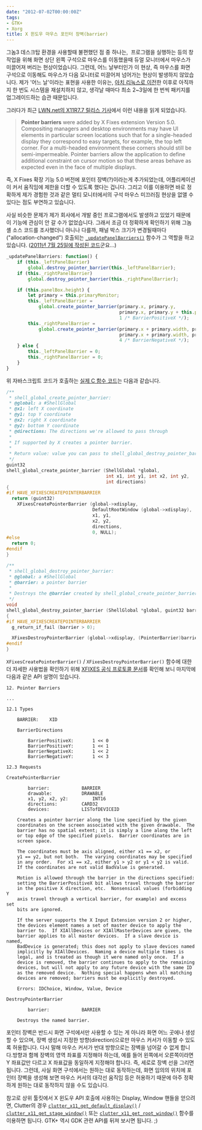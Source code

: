 ```yaml
---
date: "2012-07-02T00:00:00Z"
tags:
- GTK+
- Xorg
title: X 윈도우 마우스 포인터 장벽(barrier)
---
```


그놈3 데스크탑 환경을 사용할때 불편했던 점 중 하나는,  프로그램을 실행하는 등의 창 작업을 위해 화면 상단 왼쪽 구석으로 마우스를 이동했을때 듀얼 모니터에서 마우스가 미끌어져 버리는 현상이었습니다. 그런데, 어느 날부터인가 이 현상, 즉 마우스를 화면 구석으로 이동해도 마우스가 다음 모니터로 미끌어져 넘어가는 현상이 발생하지 않았습니다. 제가 '어느 날'이라는 표현을 사용한 이유는, [아치 리눅스로 이전](/2011/02/21/migrated-to-arch-linux/)한 이후로 아직까지 한 번도 시스템을 재설치하지 않고, 생각날 때마다 최소 2~3일에 한 번씩 패키지를 업그레이드하는 습관 때문입니다.

그러다가 최근 [LWN.net의 X11R7.7 릴리스 기사](http://lwn.net/Articles/500747/)에서 이런 내용을 읽게 되었습니다.

> **Pointer barriers** were added by X Fixes extension Version 5.0. Compositing managers and desktop environments may have UI elements in particular screen locations such that for a single-headed display they correspond to easy targets, for example, the top left corner. For a multi-headed environment these corners should still be semi-impermeable. Pointer barriers allow the application to define additional constraint on cursor motion so that these areas behave as expected even in the face of multiple displays.

즉, X Fixes 확장 기능 5.0 버전에 포인터 장벽(?)이라는게 추가되었는데, 어플리케이션이 커서 움직임에 제한을 더할 수 있도록 했다는 겁니다. 그리고 이를 이용하면 바로 정확하게 제가 경험한 것과 같은 멀티 모니터에서의 구석 마우스 미끄러짐 현상을 없앨 수 있다는 점도 부연하고 있습니다.

사실 비슷한 문제가 제가 회사에서 개발 중인 프로그램에서도 발생하고 있었기 때문에 이 기능에 관심이 안 갈 수가 없었습니다. 그래서 조금 더 정확하게 확인하기 위해 그놈 셸 소스 코드를 조사했더니 아니나 다를까, 패널 박스 크기가 변경될때마다("allocation-changed") 호출되는 [`_updatePanelBarriers()`](http://git.gnome.org/browse/gnome-shell/tree/js/ui/layout.js#n171) 함수가 그 역할을 하고 있습니다. ([2011년 7월 25일에 작성된 코드](http://git.gnome.org/browse/gnome-shell/commit/js/ui/layout.js?id=021d3dadbb63676c1ac9496ecbb0b80ce2eb6dfe)군요...)

```javascript
_updatePanelBarriers: function() {
    if (this._leftPanelBarrier)
        global.destroy_pointer_barrier(this._leftPanelBarrier);
    if (this._rightPanelBarrier)
        global.destroy_pointer_barrier(this._rightPanelBarrier);

    if (this.panelBox.height) {
        let primary = this.primaryMonitor;
        this._leftPanelBarrier =
            global.create_pointer_barrier(primary.x, primary.y,
                                          primary.x, primary.y + this.panelBox.height,
                                          1 /* BarrierPositiveX */);
        this._rightPanelBarrier =
            global.create_pointer_barrier(primary.x + primary.width, primary.y,
                                          primary.x + primary.width, primary.y + this.panelBox.height,
                                          4 /* BarrierNegativeX */);
    } else {
        this._leftPanelBarrier = 0;
        this._rightPanelBarrier = 0;
    }
}
```

위 자바스크립트 코드가 호출하는 [실제 C 함수 코드](http://git.gnome.org/browse/gnome-shell/tree/src/shell-global.c#n1010)는 다음과 같습니다.

```c
/**
 * shell_global_create_pointer_barrier:
 * @global: a #ShellGlobal
 * @x1: left X coordinate
 * @y1: top Y coordinate
 * @x2: right X coordinate
 * @y2: bottom Y coordinate
 * @directions: The directions we're allowed to pass through
 *
 * If supported by X creates a pointer barrier.
 *
 * Return value: value you can pass to shell_global_destroy_pointer_barrier()
 */
guint32
shell_global_create_pointer_barrier (ShellGlobal *global,
                                     int x1, int y1, int x2, int y2,
                                     int directions)
{
#if HAVE_XFIXESCREATEPOINTERBARRIER
  return (guint32)
    XFixesCreatePointerBarrier (global->xdisplay,
                                DefaultRootWindow (global->xdisplay),
                                x1, y1,
                                x2, y2,
                                directions,
                                0, NULL);
#else
  return 0;
#endif
}

/**
 * shell_global_destroy_pointer_barrier:
 * @global: a #ShellGlobal
 * @barrier: a pointer barrier
 *
 * Destroys the @barrier created by shell_global_create_pointer_barrier().
 */
void
shell_global_destroy_pointer_barrier (ShellGlobal *global, guint32 barrier)
{
#if HAVE_XFIXESCREATEPOINTERBARRIER
  g_return_if_fail (barrier > 0);

  XFixesDestroyPointerBarrier (global->xdisplay, (PointerBarrier)barrier);
#endif
}
```

`XFixesCreatePointerBarrier()` / `XFixesDestroyPointerBarrier()` 함수에 대한 더 자세한 사용법을 확인하기 위해 [XFIXES 공식 프로토콜 문서](http://www.x.org/releases/X11R7.7/doc/fixesproto/fixesproto.txt)를 확인해 보니 마지막에 다음과 같은 API 설명이 있습니다.

```
12. Pointer Barriers

...

12.1 Types

    BARRIER:    XID

    BarrierDirections

        BarrierPositiveX:       1 << 0
        BarrierPositiveY:       1 << 1
        BarrierNegativeX:       1 << 2
        BarrierNegativeY:       1 << 3

12.3 Requests

CreatePointerBarrier

        barrier:            BARRIER
        drawable:           DRAWABLE
        x1, y2, x2, y2:         INT16
        directions:         CARD32
        devices:            LISTofDEVICEID

    Creates a pointer barrier along the line specified by the given
    coordinates on the screen associated with the given drawable.  The
    barrier has no spatial extent; it is simply a line along the left
    or top edge of the specified pixels.  Barrier coordinates are in
    screen space.

    The coordinates must be axis aligned, either x1 == x2, or
    y1 == y2, but not both.  The varying coordinates may be specified
    in any order.  For x1 == x2, either y1 > y2 or y1 < y2 is valid.
    If the coordinates are not valid BadValue is generated.

    Motion is allowed through the barrier in the directions specified:
    setting the BarrierPositiveX bit allows travel through the barrier
    in the positive X direction, etc.  Nonsensical values (forbidding Y
    axis travel through a vertical barrier, for example) and excess set
    bits are ignored.

    If the server supports the X Input Extension version 2 or higher,
    the devices element names a set of master device to apply the
    barrier to.  If XIAllDevices or XIAllMasterDevices are given, the
    barrier applies to all master devices.  If a slave device is named,
    BadDevice is generated; this does not apply to slave devices named
    implicitly by XIAllDevices.  Naming a device multiple times is
    legal, and is treated as though it were named only once.  If a
    device is removed, the barrier continues to apply to the remaining
    devices, but will not apply to any future device with the same ID
    as the removed device.  Nothing special happens when all matching
    devices are removed; barriers must be explicitly destroyed.

    Errors: IDChoice, Window, Value, Device

DestroyPointerBarrier

        barrier:            BARRIER

    Destroys the named barrier.
```

포인터 장벽은 반드시 화면 구석에서만 사용할 수 있는 게 아니라 화면 어느 곳에나 생성할 수 있으며, 장벽 생성시 지정한 방향(direction)으로만 마우스 커서가 이동할 수 있도록 허용합니다. 다시 말해 마우스 커서가 반대 방향으로는 장벽을 넘어갈 수 없게 합니다.방향과 함께 장벽의 영역 좌표를 지정해야 하는데, 예를 들어 왼쪽에서 오른쪽이라면 Y 좌표값만 다르고 X 좌표값을 동일하게 지정해야 합니다. 즉, 세로로 장벽 선을 그리면 됩니다. 그런데, 사실 화면 구석에서는 원하는 대로 동작하는데, 화면 임의의 위치에 포인터 장벽을 생성해 보면 마우스 커서의 대각선 움직임 등은 허용하기 때문에 아주 정확하게 원하는 대로 동작하지 않을 수도 있습니다.

참고로 상위 툴킷에서 X 윈도우 API 호출에 사용하는 Display, Window 핸들을 얻으려면, Clutter의 경우 [`clutter_x11_get_default_display()`](http://developer.gnome.org/clutter/stable/clutter-X11-Specific-Support.html#clutter-x11-get-default-display) / [`clutter_x11_get_stage_window()`](http://developer.gnome.org/clutter/stable/clutter-X11-Specific-Support.html#clutter-x11-get-stage-window) 또는 [`clutter_x11_get_root_window()`](http://developer.gnome.org/clutter/stable/clutter-X11-Specific-Support.html#clutter-x11-get-root-window) 함수를 이용하면 됩니다. GTK+ 역시 GDK 관련 API를 뒤져 보시면 됩니다. ;)
